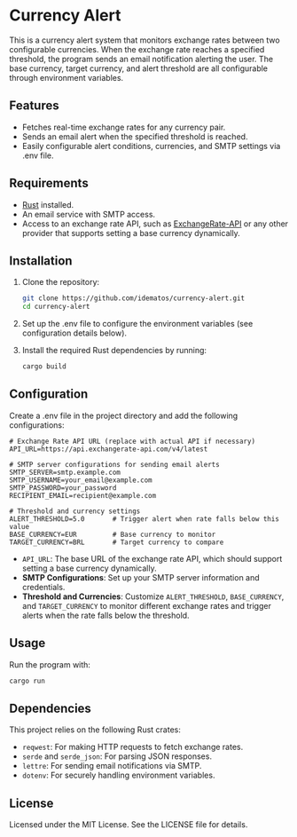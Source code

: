 # Currency Alert 

This is a currency alert system that monitors exchange rates between two configurable currencies. When the exchange rate reaches a specified threshold, the program sends an email notification alerting the user. The base currency, target currency, and alert threshold are all configurable through environment variables.

## Features

- Fetches real-time exchange rates for any currency pair.
- Sends an email alert when the specified threshold is reached.
- Easily configurable alert conditions, currencies, and SMTP settings via .env file.

## Requirements

- [Rust](https://www.rust-lang.org/tools/install) installed.
- An email service with SMTP access.
- Access to an exchange rate API, such as [ExchangeRate-API](https://www.exchangerate-api.com/) or any other provider that supports setting a base currency dynamically.

## Installation

1. Clone the repository:

   ```bash
   git clone https://github.com/idematos/currency-alert.git
   cd currency-alert
   ```

2. Set up the .env file to configure the environment variables (see configuration details below).

3. Install the required Rust dependencies by running:

   ```bash
   cargo build
   ```

## Configuration

Create a .env file in the project directory and add the following configurations:

```plaintext
# Exchange Rate API URL (replace with actual API if necessary)
API_URL=https://api.exchangerate-api.com/v4/latest

# SMTP server configurations for sending email alerts
SMTP_SERVER=smtp.example.com
SMTP_USERNAME=your_email@example.com
SMTP_PASSWORD=your_password
RECIPIENT_EMAIL=recipient@example.com

# Threshold and currency settings
ALERT_THRESHOLD=5.0       # Trigger alert when rate falls below this value
BASE_CURRENCY=EUR         # Base currency to monitor
TARGET_CURRENCY=BRL       # Target currency to compare
```

- `API_URL`: The base URL of the exchange rate API, which should support setting a base currency dynamically.
- **SMTP Configurations**: Set up your SMTP server information and credentials.
- **Threshold and Currencies**: Customize `ALERT_THRESHOLD`, `BASE_CURRENCY`, and `TARGET_CURRENCY` to monitor different exchange rates and trigger alerts when the rate falls below the threshold.

## Usage

Run the program with:

```bash
cargo run
```


## Dependencies

This project relies on the following Rust crates:

- `reqwest`: For making HTTP requests to fetch exchange rates.
- `serde` and `serde_json`: For parsing JSON responses.
- `lettre`: For sending email notifications via SMTP.
- `dotenv`: For securely handling environment variables.

## License

Licensed under the MIT License. See the LICENSE file for details.


